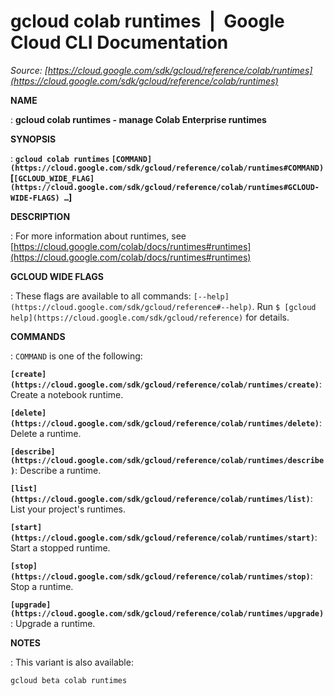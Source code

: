 # gcloud colab runtimes  |  Google Cloud CLI Documentation

*Source: [https://cloud.google.com/sdk/gcloud/reference/colab/runtimes](https://cloud.google.com/sdk/gcloud/reference/colab/runtimes)*

**NAME**

: **gcloud colab runtimes - manage Colab Enterprise runtimes**

**SYNOPSIS**

: **`gcloud colab runtimes` `[COMMAND](https://cloud.google.com/sdk/gcloud/reference/colab/runtimes#COMMAND)` [`[GCLOUD_WIDE_FLAG](https://cloud.google.com/sdk/gcloud/reference/colab/runtimes#GCLOUD-WIDE-FLAGS) …`]**

**DESCRIPTION**

: For more information about runtimes, see [https://cloud.google.com/colab/docs/runtimes#runtimes](https://cloud.google.com/colab/docs/runtimes#runtimes)

**GCLOUD WIDE FLAGS**

: These flags are available to all commands: `[--help](https://cloud.google.com/sdk/gcloud/reference#--help)`.
Run `$ [gcloud help](https://cloud.google.com/sdk/gcloud/reference)` for details.

**COMMANDS**

: ``COMMAND`` is one of the following:

**`[create](https://cloud.google.com/sdk/gcloud/reference/colab/runtimes/create)`**:
Create a notebook runtime.

**`[delete](https://cloud.google.com/sdk/gcloud/reference/colab/runtimes/delete)`**:
Delete a runtime.

**`[describe](https://cloud.google.com/sdk/gcloud/reference/colab/runtimes/describe)`**:
Describe a runtime.

**`[list](https://cloud.google.com/sdk/gcloud/reference/colab/runtimes/list)`**:
List your project's runtimes.

**`[start](https://cloud.google.com/sdk/gcloud/reference/colab/runtimes/start)`**:
Start a stopped runtime.

**`[stop](https://cloud.google.com/sdk/gcloud/reference/colab/runtimes/stop)`**:
Stop a runtime.

**`[upgrade](https://cloud.google.com/sdk/gcloud/reference/colab/runtimes/upgrade)`**:
Upgrade a runtime.

**NOTES**

: This variant is also available:

```
gcloud beta colab runtimes
```